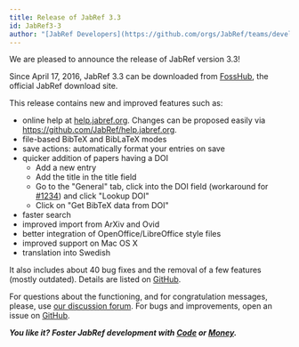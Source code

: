```yaml
---
title: Release of JabRef 3.3
id: JabRef3-3
author: "[JabRef Developers](https://github.com/orgs/JabRef/teams/developers)"
---
```


We are pleased to announce the release of JabRef version 3.3!

Since April 17, 2016, JabRef 3.3 can be downloaded from [FossHub](http://www.fosshub.com/JabRef.html), the official JabRef download site.

This release contains new and improved features such as:

* online help at [help.jabref.org](https://help.jabref.org). Changes can be proposed easily via <https://github.com/JabRef/help.jabref.org>.
* file-based BibTeX and BibLaTeX modes
* save actions: automatically format your entries on save
* quicker addition of papers having a DOI
  * Add a new entry
  * Add the title in the title field
  * Go to the "General" tab, click into the DOI field (workaround for [#1234](https://github.com/JabRef/jabref/issues/1234)) and click "Lookup DOI"
  * Click on "Get BibTeX data from DOI"
* faster search
* improved import from ArXiv and Ovid
* better integration of OpenOffice/LibreOffice style files
* improved support on Mac OS X
* translation into Swedish

It also includes about 40 bug fixes and the removal of a few features (mostly outdated).
Details are listed on [GitHub](https://github.com/JabRef/jabref/blob/v3.3/CHANGELOG.md).

For questions about the functioning, and for congratulation messages, please, use [our discussion forum](http://discourse.jabref.org/).
For bugs and improvements, open an issue on [GitHub](https://github.com/JabRef/jabref/issues).

_**You like it? Foster JabRef development with [Code](https://github.com/JabRef/jabref/blob/master/CONTRIBUTING.md) or [Money](https://github.com/JabRef/jabref/wiki/Donations).**_
